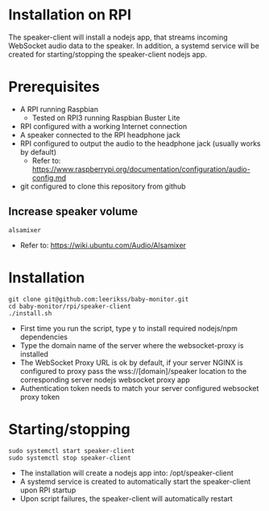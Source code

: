 Installation on RPI
===

The speaker-client will install a nodejs app, that streams incoming WebSocket audio data to the speaker.
In addition, a systemd service will be created for starting/stopping the speaker-client nodejs app.

# Prerequisites
- A RPI running Raspbian
  - Tested on RPI3 running Raspbian Buster Lite
- RPI configured with a working Internet connection
- A speaker connected to the RPI headphone jack
- RPI configured to output the audio to the headphone jack (usually works by default)
  - Refer to: https://www.raspberrypi.org/documentation/configuration/audio-config.md
- git configured to clone this repository from github

## Increase speaker volume
```console
alsamixer
```
- Refer to: https://wiki.ubuntu.com/Audio/Alsamixer

# Installation
```console
git clone git@github.com:leerikss/baby-monitor.git
cd baby-monitor/rpi/speaker-client
./install.sh
```
- First time you run the script, type y to install required nodejs/npm dependencies
- Type the domain name of the server where the websocket-proxy is installed
- The WebSocket Proxy URL is ok by default, if your server NGINX is configured to proxy pass the wss://[domain]/speaker location to the corresponding server nodejs websocket proxy app
- Authentication token needs to match your server configured websocket proxy token

# Starting/stopping
```console
sudo systemctl start speaker-client
sudo systemctl stop speaker-client
```
- The installation will create a nodejs app into: 
  /opt/speaker-client
- A systemd service is created to automatically start the speaker-client upon RPI startup
- Upon script failures, the speaker-client will automatically restart
